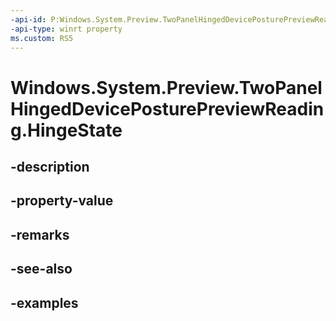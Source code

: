 ```yaml
---
-api-id: P:Windows.System.Preview.TwoPanelHingedDevicePosturePreviewReading.HingeState
-api-type: winrt property
ms.custom: RS5
---
```


<!-- Property syntax.
public HingeState HingeState { get; }
-->

# Windows.System.Preview.TwoPanelHingedDevicePosturePreviewReading.HingeState

## -description

## -property-value

## -remarks

## -see-also

## -examples

